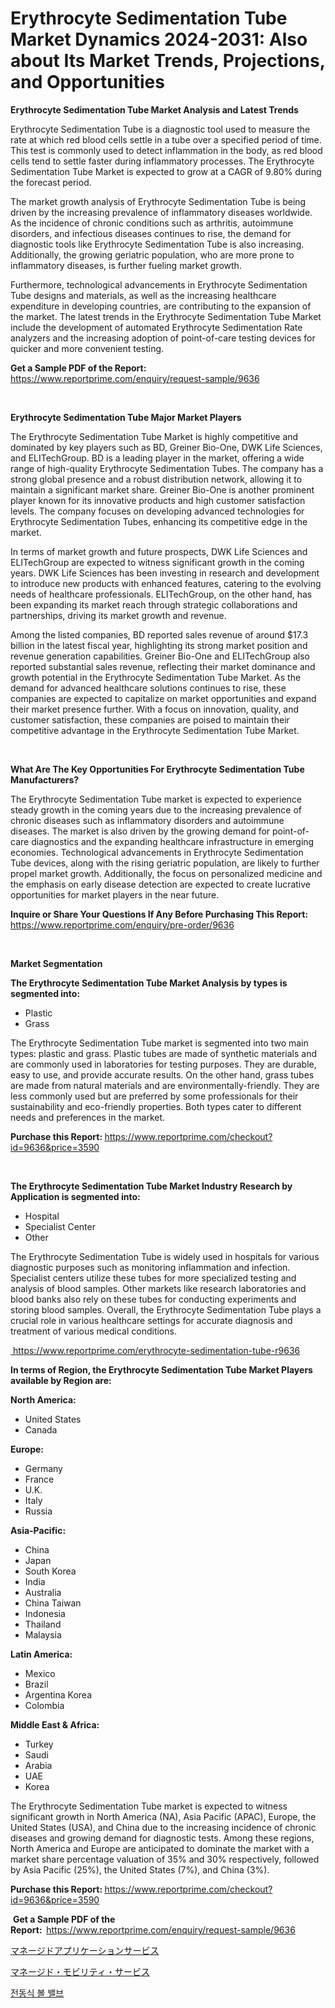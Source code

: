 <p><h1>Erythrocyte Sedimentation Tube Market Dynamics 2024-2031: Also about Its Market Trends, Projections, and Opportunities</h1></p><p><strong>Erythrocyte Sedimentation Tube Market Analysis and Latest Trends</strong></p>
<p><p>Erythrocyte Sedimentation Tube is a diagnostic tool used to measure the rate at which red blood cells settle in a tube over a specified period of time. This test is commonly used to detect inflammation in the body, as red blood cells tend to settle faster during inflammatory processes. The Erythrocyte Sedimentation Tube Market is expected to grow at a CAGR of 9.80% during the forecast period.</p><p>The market growth analysis of Erythrocyte Sedimentation Tube is being driven by the increasing prevalence of inflammatory diseases worldwide. As the incidence of chronic conditions such as arthritis, autoimmune disorders, and infectious diseases continues to rise, the demand for diagnostic tools like Erythrocyte Sedimentation Tube is also increasing. Additionally, the growing geriatric population, who are more prone to inflammatory diseases, is further fueling market growth.</p><p>Furthermore, technological advancements in Erythrocyte Sedimentation Tube designs and materials, as well as the increasing healthcare expenditure in developing countries, are contributing to the expansion of the market. The latest trends in the Erythrocyte Sedimentation Tube Market include the development of automated Erythrocyte Sedimentation Rate analyzers and the increasing adoption of point-of-care testing devices for quicker and more convenient testing.</p></p>
<p><strong>Get a Sample PDF of the Report:&nbsp;</strong> <a href="https://www.reportprime.com/enquiry/request-sample/9636">https://www.reportprime.com/enquiry/request-sample/9636</a></p>
<p>&nbsp;</p>
<p><strong>Erythrocyte Sedimentation Tube Major Market Players</strong></p>
<p><p>The Erythrocyte Sedimentation Tube Market is highly competitive and dominated by key players such as BD, Greiner Bio-One, DWK Life Sciences, and ELITechGroup. BD is a leading player in the market, offering a wide range of high-quality Erythrocyte Sedimentation Tubes. The company has a strong global presence and a robust distribution network, allowing it to maintain a significant market share. Greiner Bio-One is another prominent player known for its innovative products and high customer satisfaction levels. The company focuses on developing advanced technologies for Erythrocyte Sedimentation Tubes, enhancing its competitive edge in the market.</p><p>In terms of market growth and future prospects, DWK Life Sciences and ELITechGroup are expected to witness significant growth in the coming years. DWK Life Sciences has been investing in research and development to introduce new products with enhanced features, catering to the evolving needs of healthcare professionals. ELITechGroup, on the other hand, has been expanding its market reach through strategic collaborations and partnerships, driving its market growth and revenue.</p><p>Among the listed companies, BD reported sales revenue of around $17.3 billion in the latest fiscal year, highlighting its strong market position and revenue generation capabilities. Greiner Bio-One and ELITechGroup also reported substantial sales revenue, reflecting their market dominance and growth potential in the Erythrocyte Sedimentation Tube Market. As the demand for advanced healthcare solutions continues to rise, these companies are expected to capitalize on market opportunities and expand their market presence further. With a focus on innovation, quality, and customer satisfaction, these companies are poised to maintain their competitive advantage in the Erythrocyte Sedimentation Tube Market.</p></p>
<p>&nbsp;</p>
<p><strong>What Are The Key Opportunities For Erythrocyte Sedimentation Tube Manufacturers?</strong></p>
<p><p>The Erythrocyte Sedimentation Tube market is expected to experience steady growth in the coming years due to the increasing prevalence of chronic diseases such as inflammatory disorders and autoimmune diseases. The market is also driven by the growing demand for point-of-care diagnostics and the expanding healthcare infrastructure in emerging economies. Technological advancements in Erythrocyte Sedimentation Tube devices, along with the rising geriatric population, are likely to further propel market growth. Additionally, the focus on personalized medicine and the emphasis on early disease detection are expected to create lucrative opportunities for market players in the near future.</p></p>
<p><strong>Inquire or Share Your Questions If Any Before Purchasing This Report:</strong> <a href="https://www.reportprime.com/enquiry/pre-order/9636">https://www.reportprime.com/enquiry/pre-order/9636</a></p>
<p>&nbsp;</p>
<p><strong>Market Segmentation</strong></p>
<p><strong>The Erythrocyte Sedimentation Tube Market Analysis by types is segmented into:</strong></p>
<p><ul><li>Plastic</li><li>Grass</li></ul></p>
<p><p>The Erythrocyte Sedimentation Tube market is segmented into two main types: plastic and grass. Plastic tubes are made of synthetic materials and are commonly used in laboratories for testing purposes. They are durable, easy to use, and provide accurate results. On the other hand, grass tubes are made from natural materials and are environmentally-friendly. They are less commonly used but are preferred by some professionals for their sustainability and eco-friendly properties. Both types cater to different needs and preferences in the market.</p></p>
<p><strong>Purchase this Report:&nbsp;</strong><a href="https://www.reportprime.com/checkout?id=9636&price=3590">https://www.reportprime.com/checkout?id=9636&price=3590</a></p>
<p>&nbsp;</p>
<p><strong>The Erythrocyte Sedimentation Tube Market Industry Research by Application is segmented into:</strong></p>
<p><ul><li>Hospital</li><li>Specialist Center</li><li>Other</li></ul></p>
<p><p>The Erythrocyte Sedimentation Tube is widely used in hospitals for various diagnostic purposes such as monitoring inflammation and infection. Specialist centers utilize these tubes for more specialized testing and analysis of blood samples. Other markets like research laboratories and blood banks also rely on these tubes for conducting experiments and storing blood samples. Overall, the Erythrocyte Sedimentation Tube plays a crucial role in various healthcare settings for accurate diagnosis and treatment of various medical conditions.</p></p>
<p><a href="https://www.reportprime.com/erythrocyte-sedimentation-tube-r9636">&nbsp;https://www.reportprime.com/erythrocyte-sedimentation-tube-r9636</a></p>
<p><strong>In terms of Region, the Erythrocyte Sedimentation Tube Market Players available by Region are:</strong></p>
<p>
    <p> <strong> North America: </strong>
        <ul>
            <li>United States</li>
            <li>Canada</li>
        </ul>
        </p> 
    <p> <strong> Europe: </strong>
        <ul>
            <li>Germany</li>
            <li>France</li>
            <li>U.K.</li>
            <li>Italy</li>
            <li>Russia</li>
        </ul>
        </p> 
    <p> <strong> Asia-Pacific: </strong>
        <ul>
            <li>China</li>
            <li>Japan</li>
            <li>South Korea</li>
            <li>India</li>
            <li>Australia</li>
            <li>China Taiwan</li>
            <li>Indonesia</li>
            <li>Thailand</li>
            <li>Malaysia</li>
        </ul>
        </p> 
    <p> <strong> Latin America: </strong>
        <ul>
            <li>Mexico</li>
            <li>Brazil</li>
            <li>Argentina Korea</li>
            <li>Colombia</li>
        </ul>
        </p> 
    <p> <strong> Middle East & Africa: </strong>
        <ul>
            <li>Turkey</li>
            <li>Saudi</li>
            <li>Arabia</li>
            <li>UAE</li>
            <li>Korea</li>
        </ul>
    </p>
    </p>
<p><p>The Erythrocyte Sedimentation Tube market is expected to witness significant growth in North America (NA), Asia Pacific (APAC), Europe, the United States (USA), and China due to the increasing incidence of chronic diseases and growing demand for diagnostic tests. Among these regions, North America and Europe are anticipated to dominate the market with a market share percentage valuation of 35% and 30% respectively, followed by Asia Pacific (25%), the United States (7%), and China (3%).</p></p>
<p><strong>Purchase this Report: </strong><a href="https://www.reportprime.com/checkout?id=9636&price=3590">https://www.reportprime.com/checkout?id=9636&price=3590</a></p>
<p>&nbsp;<strong>Get a Sample PDF of the Report:&nbsp;&nbsp;</strong><a href="https://www.reportprime.com/enquiry/request-sample/9636">https://www.reportprime.com/enquiry/request-sample/9636</a></p>
<p><strong></strong></p>
<p><p><a href="https://github.com/tubbs463/Market-Research-Report-List-1/blob/main/539510278755.md">マネージドアプリケーションサービス</a></p><p><a href="https://github.com/LeoraEber/Market-Research-Report-List-1/blob/main/976732778756.md">マネージド・モビリティ・サービス</a></p><p><a href="https://medium.com/@giovanileannon/%EB%AA%A8%ED%84%B0%ED%99%94%EB%90%9C-%EB%B3%BC-%EB%B0%B8%EB%B8%8C-%EC%8B%9C%EC%9E%A5-%EA%B2%BD%EC%9F%81-%EB%B6%84%EC%84%9D-%EC%8B%9C%EC%9E%A5-%EB%8F%99%ED%96%A5-%EB%B0%8F-2031%EB%85%84%EA%B9%8C%EC%A7%80%EC%9D%98-%EC%98%88%EC%B8%A1-23198c5f362d">전동식 볼 밸브</a></p></p>